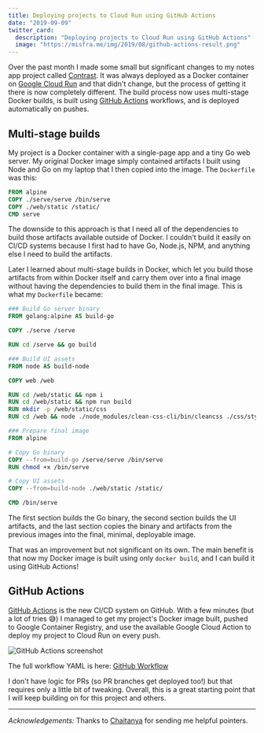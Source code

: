 ```yaml
---
title: Deploying projects to Cloud Run using GitHub Actions
date: "2019-09-09"
twitter_card:
  description: "Deploying projects to Cloud Run using GitHub Actions"
  image: "https://misfra.me/img/2019/08/github-actions-result.png"
---
```


Over the past month I made some small but significant changes to my notes app project called [Contrast](/2019/07/new-project-contrast-notes/).
It was always deployed as a Docker container on [Google Cloud Run](https://cloud.google.com/run/) and that didn't change,
but the process of getting it there is now completely different. The build process now uses multi-stage Docker builds, is built using
[GitHub Actions](https://github.com/features/actions) workflows, and is deployed automatically on pushes.

<!--more-->

## Multi-stage builds

My project is a Docker container with a single-page app and a tiny Go web server. My original Docker image simply
contained artifacts I built using Node and Go on my laptop that I then copied into the image. The `Dockerfile` was this:

```Dockerfile
FROM alpine
COPY ./serve/serve /bin/serve
COPY ./web/static /static/
CMD serve
```

The downside to this approach is that I need all of the dependencies to build those artifacts available outside of Docker.
I couldn't build it easily on CI/CD systems because I first had to have Go, Node.js, NPM, and anything else I need to build
the artifacts.

Later I learned about multi-stage builds in Docker, which let you build those artifacts from within Docker itself and carry
them over into a final image without having the dependencies to build them in the final image. This is what my `Dockerfile` became:

```Dockerfile
### Build Go server binary
FROM golang:alpine AS build-go

COPY ./serve /serve

RUN cd /serve && go build

### Build UI assets
FROM node AS build-node

COPY web /web

RUN cd /web/static && npm i
RUN cd /web/static && npm run build
RUN mkdir -p /web/static/css
RUN cd /web && node ./node_modules/clean-css-cli/bin/cleancss ./css/style.css -o ./static/css/style.min.css

### Prepare final image
FROM alpine

# Copy Go binary
COPY --from=build-go /serve/serve /bin/serve
RUN chmod +x /bin/serve

# Copy UI assets
COPY --from=build-node ./web/static /static/

CMD /bin/serve
```

The first section builds the Go binary, the second section builds the UI artifacts, and the last section copies the
binary and artifacts from the previous images into the final, minimal, deployable image.

That was an improvement but not significant on its own. The main benefit is that now my Docker image is built using only
`docker build`, and I can build it using GitHub Actions!

## GitHub Actions

[GitHub Actions](https://github.com/features/actions) is the new CI/CD system on GitHub. With a few minutes (but a lot
of tries 😅) I managed to get my project's Docker image built, pushed to Google Container Registry, and use the
available Google Cloud Action to deploy my project to Cloud Run on every push.

![GitHub Actions screenshot](/img/2019/08/github-actions-result.png)

The full workflow YAML is here: [GitHub Workflow](https://github.com/Preetam/contrast/blob/217e812fac24f0922425fa00785039f0aed4f8ad/.github/workflows/push.yml)

I don't have logic for PRs (so PR branches get deployed too!) but that requires only a little bit of tweaking.
Overall, this is a great starting point that I will keep building on for this project and others.

---

_Acknowledgements:_ Thanks to [Chaitanya](https://kchaitanya.com/) for sending me helpful pointers.

